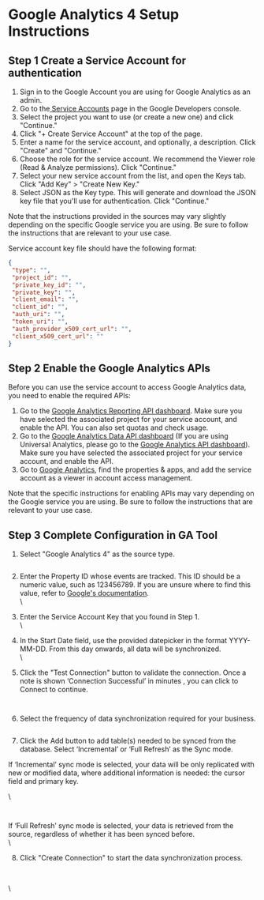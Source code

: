 # Google Analytics 4 Setup Instructions

## Step 1 Create a Service Account for authentication

1. Sign in to the Google Account you are using for Google Analytics as an admin.
2. Go to the[ Service Accounts](https://console.developers.google.com/iam-admin/serviceaccounts) page in the Google Developers console.
3. Select the project you want to use (or create a new one) and click "Continue."
4. Click "+ Create Service Account" at the top of the page.
5. Enter a name for the service account, and optionally, a description. Click "Create" and "Continue."
6. Choose the role for the service account. We recommend the Viewer role (Read & Analyze permissions). Click "Continue."
7. Select your new service account from the list, and open the Keys tab. Click "Add Key" > "Create New Key."
8. Select JSON as the Key type. This will generate and download the JSON key file that you'll use for authentication. Click "Continue."



Note that the instructions provided in the sources may vary slightly depending on the specific Google service you are using. Be sure to follow the instructions that are relevant to your use case.



Service account key file should have the following format:

```json
{
 "type": "", 
 "project_id": "",
 "private_key_id": "", 
 "private_key": "", 
 "client_email": "", 
 "client_id": "", 
 "auth_uri": "", 
 "token_uri": "", 
 "auth_provider_x509_cert_url": "", 
 "client_x509_cert_url": "" 
}
```



## Step 2 Enable the Google Analytics APIs​

Before you can use the service account to access Google Analytics data, you need to enable the required APIs:



1. Go to the [Google Analytics Reporting API dashboard](https://console.developers.google.com/apis/api/analyticsreporting.googleapis.com/overview). Make sure you have selected the associated project for your service account, and enable the API. You can also set quotas and check usage.
2. Go to the [Google Analytics Data API dashboard](https://console.developers.google.com/apis/api/analyticsdata.googleapis.com/overview) (If you are using Universal Analytics, please go to the [ Google Analytics API dashboard](https://console.developers.google.com/apis/api/analytics.googleapis.com/overview)). Make sure you have selected the associated project for your service account, and enable the API.
3. Go to [Google Analytics](https://analytics.google.com/analytics/web), find the properties & apps, and add the service account as a viewer in account access management.



Note that the specific instructions for enabling APIs may vary depending on the Google service you are using. Be sure to follow the instructions that are relevant to your use case.



## Step 3 Complete Configuration in GA Tool



1. Select "Google Analytics 4" as the source type.

<figure><img src="https://lh7-rt.googleusercontent.com/docsz/AD_4nXeLdWeIjsqkZsXR5NV7J-WufeNws95DlICNMcZWrIE4Ew8UHWwV478wxNbkWwUzHbJmKogmrIcvFKqa5m5xVqzQf2XmvrrUuW9TWGkkN7BrEINubT8KmWSJAPQlb-lMX7EOwijBm6XFZHZhYssxtpjLheY8?key=2E8woSGkM1hQmBbOohds5w" alt=""><figcaption></figcaption></figure>

2. Enter the Property ID whose events are tracked. This ID should be a numeric value, such as 123456789. If you are unsure where to find this value, refer to [Google's documentation](https://developers.google.com/analytics/devguides/reporting/data/v1/property-id#what\_is\_my\_property\_id).\
   \

3. Enter the Service Account Key that you found in Step 1.\
   \

4. In the Start Date field, use the provided datepicker in the format YYYY-MM-DD. From this day onwards, all data will be synchronized.\
   \

5. Click the "Test Connection" button to validate the connection. Once a note is shown ‘Connection Successful’ in minutes , you can click to Connect to continue.

<figure><img src="https://lh7-rt.googleusercontent.com/docsz/AD_4nXcVzbUQXXFIXVLVFhiVUKNHPsn5NhrJFlwhQ1cglSmp2ypq11Hwq3oxITjxiDSbwMG_YDCps2bUnXKj4hIyUqSkh-_InHw-OGXLAQOlTe6Cp5fWwc-V5zZg0CKfN9jAOZFBPnCv2Ati54KxpElM1JQLoyzw?key=2E8woSGkM1hQmBbOohds5w" alt=""><figcaption></figcaption></figure>

<figure><img src="https://lh7-rt.googleusercontent.com/docsz/AD_4nXdBQ38ACo2legAu9VUjmckGvpLlW_EWRixs0C3JC508-iHE9kfCL33BsA0C9G7gdwdj_UzWlzzFtz5o6TdGFyKaSKapbLl6czcKuSd9bUGxNjaFvGoA4nZqNXK44Q8ZLHbBVaxoQA6UCfUVKibGR_WiqDQ?key=2E8woSGkM1hQmBbOohds5w" alt=""><figcaption></figcaption></figure>

6. Select the frequency of data synchronization required for your business.

<figure><img src="https://lh7-rt.googleusercontent.com/docsz/AD_4nXf6y6lOdV4MKtxpxLuYsSUoS68YMbniYAc3Q7QictgXmfEEHVPN53tBWKYaLUhCvfHRJI1O9hqvKhu_BSzZIvujevtax85v-otGXLBR_TwqdL948xU7MQbfGNN9DHARW1m59-sOvUkBM1uV1WSEPiP5QFZb?key=2E8woSGkM1hQmBbOohds5w" alt=""><figcaption></figcaption></figure>

7. Click the Add button to add table(s) needed to be synced from the database. Select ‘Incremental’ or ‘Full Refresh’ as the Sync mode.&#x20;



If ‘Incremental’ sync mode is selected, your data will be only replicated with new or modified data, where additional information is needed: the cursor field and primary key.

\


<figure><img src="https://lh7-rt.googleusercontent.com/docsz/AD_4nXfyU8SUDKjAldzgEXpr1_o-n82eLmqOoLPspe778leGP9HDEgCrfxa52prEHCJ__QSRfrvqwKMIYEjRWjY0uR6d6UzcMaF8mHuaqRSlTJDGGROUAZSGFskbMNQIii4OTNBp023QaPYRNDDngfDP8kdbzjaQ?key=2E8woSGkM1hQmBbOohds5w" alt=""><figcaption></figcaption></figure>

<figure><img src="https://lh7-rt.googleusercontent.com/docsz/AD_4nXe8zwsS2hnc5WXOAG275tghcUUkiD-_LE8tzdJh1XmlrIZ09S2YemruFP_Bhw4wB0SH3NtIq0wbMHpcLTrVRJxtTDAdd0Ndk4UmhBEFbJ5BE0KY6qx-vzOv82ip0JjZ7xzLvkDIicA6TlgJXxNtn2IWAk0?key=2E8woSGkM1hQmBbOohds5w" alt=""><figcaption></figcaption></figure>

If  ‘Full Refresh’ sync mode is selected, your data is retrieved from the source, regardless of whether it has been synced before.\
\


8. Click "Create Connection" to start the data synchronization process.

<figure><img src="https://lh7-rt.googleusercontent.com/docsz/AD_4nXet0UE9FZFUtsmuV8AhCV6xXkJKTJYCCznPZq63vW7CP7FXamGrw6TZZRPoB7Je8V80o-5cIMuu3Jibn8PSQHi89qQMyqsHSIzfnGDxtwaj05nRZMGlkWZNCiR6zu5Oq3DAiHtBFYQffORh8uMXcHiBFpf7?key=2E8woSGkM1hQmBbOohds5w" alt=""><figcaption></figcaption></figure>

\
\
